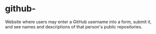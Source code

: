 # github-
Website where users may enter a GitHub username into a form, submit it, and see names and descriptions of that person's public repositories.
